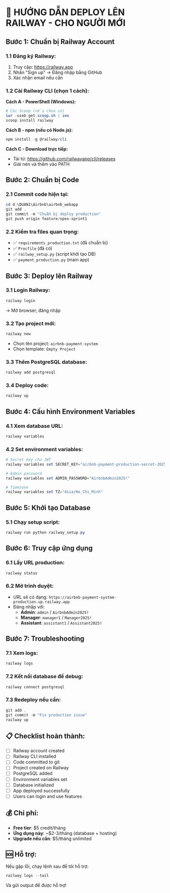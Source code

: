 # 🚀 HƯỚNG DẪN DEPLOY LÊN RAILWAY - CHO NGƯỜI MỚI

## Bước 1: Chuẩn bị Railway Account

### 1.1 Đăng ký Railway:
1. Truy cập: https://railway.app
2. Nhấn "Sign up" → Đăng nhập bằng GitHub  
3. Xác nhận email nếu cần

### 1.2 Cài Railway CLI (chọn 1 cách):

**Cách A - PowerShell (Windows):**
```powershell
# Cài Scoop (nếu chưa có)
iwr -useb get.scoop.sh | iex
scoop install railway
```

**Cách B - npm (nếu có Node.js):**
```powershell
npm install -g @railway/cli
```

**Cách C - Download trực tiếp:**
- Tải từ: https://github.com/railwayapp/cli/releases
- Giải nén và thêm vào PATH

## Bước 2: Chuẩn bị Code

### 2.1 Commit code hiện tại:
```powershell
cd d:\DUAN1\Airbnb\airbnb_webapp
git add .
git commit -m "Chuẩn bị deploy production"
git push origin feature/opex-sprint1
```

### 2.2 Kiểm tra files quan trọng:
- ✅ `requirements_production.txt` (đã chuẩn bị)
- ✅ `Procfile` (đã có)
- ✅ `railway_setup.py` (script khởi tạo DB)
- ✅ `payment_production.py` (main app)

## Bước 3: Deploy lên Railway

### 3.1 Login Railway:
```powershell
railway login
```
→ Mở browser, đăng nhập

### 3.2 Tạo project mới:
```powershell
railway new
```
- Chọn tên project: `airbnb-payment-system`
- Chọn template: `Empty Project`

### 3.3 Thêm PostgreSQL database:
```powershell
railway add postgresql
```

### 3.4 Deploy code:
```powershell
railway up
```

## Bước 4: Cấu hình Environment Variables

### 4.1 Xem database URL:
```powershell
railway variables
```

### 4.2 Set environment variables:
```powershell
# Secret key cho JWT
railway variables set SECRET_KEY="airbnb-payment-production-secret-2025"

# Admin password
railway variables set ADMIN_PASSWORD="AirbnbAdmin2025!"

# Timezone
railway variables set TZ="Asia/Ho_Chi_Minh"
```

## Bước 5: Khởi tạo Database

### 5.1 Chạy setup script:
```powershell
railway run python railway_setup.py
```

## Bước 6: Truy cập ứng dụng

### 6.1 Lấy URL production:
```powershell
railway status
```

### 6.2 Mở trình duyệt:
- URL sẽ có dạng: `https://airbnb-payment-system-production.up.railway.app`
- Đăng nhập với:
  - **Admin**: `admin` / `AirbnbAdmin2025!`
  - **Manager**: `manager1` / `Manager2025!`
  - **Assistant**: `assistant1` / `Assistant2025!`

## Bước 7: Troubleshooting

### 7.1 Xem logs:
```powershell
railway logs
```

### 7.2 Kết nối database để debug:
```powershell
railway connect postgresql
```

### 7.3 Redeploy nếu cần:
```powershell
git add .
git commit -m "Fix production issue"
railway up
```

## 📋 Checklist hoàn thành:

- [ ] Railway account created
- [ ] Railway CLI installed
- [ ] Code committed to git
- [ ] Project created on Railway
- [ ] PostgreSQL added
- [ ] Environment variables set
- [ ] Database initialized
- [ ] App deployed successfully
- [ ] Users can login and use features

## 💰 Chi phí:

- **Free tier**: $5 credit/tháng
- **Ứng dụng này**: ~$2-3/tháng (database + hosting)
- **Upgrade nếu cần**: $5/tháng unlimited

## 🆘 Hỗ trợ:

Nếu gặp lỗi, chạy lệnh sau để tôi hỗ trợ:
```powershell
railway logs --tail
```
Và gửi output để được hỗ trợ!